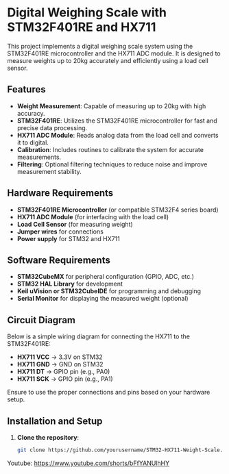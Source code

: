 # Digital Weighing Scale with STM32F401RE and HX711

This project implements a digital weighing scale system using the STM32F401RE microcontroller and the HX711 ADC module. It is designed to measure weights up to 20kg accurately and efficiently using a load cell sensor.

## Features

- **Weight Measurement**: Capable of measuring up to 20kg with high accuracy.
- **STM32F401RE**: Utilizes the STM32F401RE microcontroller for fast and precise data processing.
- **HX711 ADC Module**: Reads analog data from the load cell and converts it to digital.
- **Calibration**: Includes routines to calibrate the system for accurate measurements.
- **Filtering**: Optional filtering techniques to reduce noise and improve measurement stability.

## Hardware Requirements

- **STM32F401RE Microcontroller** (or compatible STM32F4 series board)
- **HX711 ADC Module** (for interfacing with the load cell)
- **Load Cell Sensor** (for measuring weight)
- **Jumper wires** for connections
- **Power supply** for STM32 and HX711

## Software Requirements

- **STM32CubeMX** for peripheral configuration (GPIO, ADC, etc.)
- **STM32 HAL Library** for development
- **Keil uVision or STM32CubeIDE** for programming and debugging
- **Serial Monitor** for displaying the measured weight (optional)

## Circuit Diagram

Below is a simple wiring diagram for connecting the HX711 to the STM32F401RE:

- **HX711 VCC** → 3.3V on STM32
- **HX711 GND** → GND on STM32
- **HX711 DT** → GPIO pin (e.g., PA0)
- **HX711 SCK** → GPIO pin (e.g., PA1)

Ensure to use the proper connections and pins based on your hardware setup.

## Installation and Setup

1. **Clone the repository**:

   ```bash
   git clone https://github.com/yourusername/STM32-HX711-Weight-Scale.git

Youtube: https://www.youtube.com/shorts/bFfYANUlhHY